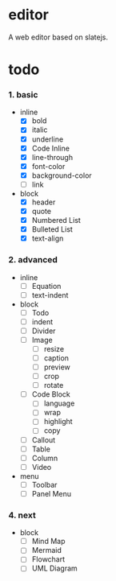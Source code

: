 # editor

A web editor based on slatejs.

# todo

### 1. basic

- inline
  - [x] bold
  - [x] italic
  - [x] underline
  - [x] Code Inline
  - [x] line-through
  - [x] font-color
  - [x] background-color
  - [ ] link
- block
  - [x] header
  - [x] quote
  - [x] Numbered List
  - [x] Bulleted List
  - [x] text-align

### 2. advanced

- inline
  - [ ] Equation
  - [ ] text-indent
- block
  - [ ] Todo
  - [ ] indent
  - [ ] Divider
  - [ ] Image
    - [ ] resize
    - [ ] caption
    - [ ] preview
    - [ ] crop
    - [ ] rotate
  - [ ] Code Block
    - [ ] language
    - [ ] wrap
    - [ ] highlight
    - [ ] copy
  - [ ] Callout
  - [ ] Table
  - [ ] Column
  - [ ] Video
- menu
  - [ ] Toolbar
  - [ ] Panel Menu

### 4. next

- block
  - [ ] Mind Map
  - [ ] Mermaid
  - [ ] Flowchart
  - [ ] UML Diagram
